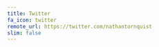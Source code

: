 ```yaml
---
title: Twitter
fa_icon: twitter
remote_url: https://twitter.com/nathantornquist
slim: false
---
```

